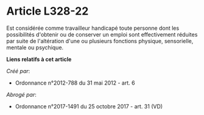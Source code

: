 # Article L328-22

Est considérée comme travailleur handicapé toute personne dont les possibilités d'obtenir ou de conserver un emploi sont
effectivement réduites par suite de l'altération d'une ou plusieurs fonctions physique, sensorielle, mentale ou psychique.

**Liens relatifs à cet article**

_Créé par_:

  - Ordonnance n°2012-788 du 31 mai 2012 - art. 6

_Abrogé par_:

  - Ordonnance n°2017-1491 du 25 octobre 2017 - art. 31 (VD)
